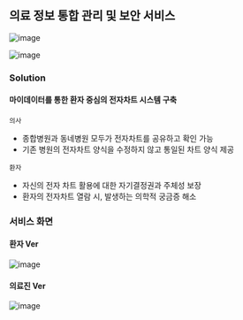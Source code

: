 ## 의료 정보 통합 관리 및 보안 서비스

![image](https://github.com/user-attachments/assets/5060afa7-9e6d-436d-ba52-b5958c30fa9c)


![image](https://github.com/user-attachments/assets/4549573c-c5af-40a0-8831-0ae022f3f6ac)

### Solution 
#### 마이데이터를 통한 환자 중심의 전자차트 시스템 구축 <br/> 
 `의사` 
 * 종합병원과 동네병원 모두가 전자차트를 공유하고 확인 가능
 * 기존 병원의 전자차트 양식을 수정하지 않고 통일된 차트 양식 제공

`환자`
* 자신의 전자 차트 활용에 대한 자기결정권과 주체성 보장
* 환자의 전자차트 열람 시, 발생하는 의학적 궁금증 해소

### 서비스 화면
#### 환자 Ver
![image](https://github.com/user-attachments/assets/7e4336b3-0309-4e8b-8dc0-143bf53b481e)

#### 의료진 Ver
![image](https://github.com/user-attachments/assets/538d2726-ff82-4556-a036-58a6aa1ccc2f)
